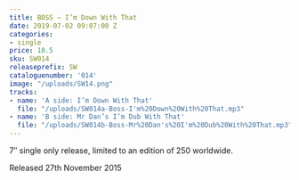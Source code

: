 ```yaml
---
title: BOSS – I’m Down With That
date: 2019-07-02 09:07:00 Z
categories:
- single
price: 10.5
sku: SW014
releaseprefix: SW
cataloguenumber: '014'
image: "/uploads/SW14.png"
tracks:
- name: 'A side: I’m Down With That'
  file: "/uploads/SW014a-Boss-I'm%20Down%20With%20That.mp3"
- name: 'B side: Mr Dan’s I’m Dub With That'
  file: "/uploads/SW014b-Boss-Mr%20Dan's%20I'm%20Dub%20With%20That.mp3"
---
```


7″ single only release, limited to an edition of 250 worldwide.

Released 27th November 2015